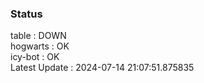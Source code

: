 ### Status


table : DOWN  
hogwarts : OK  
icy-bot : OK  
Latest Update : 2024-07-14 21:07:51.875835
